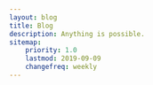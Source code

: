 ```yaml
---
layout: blog
title: Blog
description: Anything is possible. 
sitemap:
    priority: 1.0
    lastmod: 2019-09-09
    changefreq: weekly
---
```

